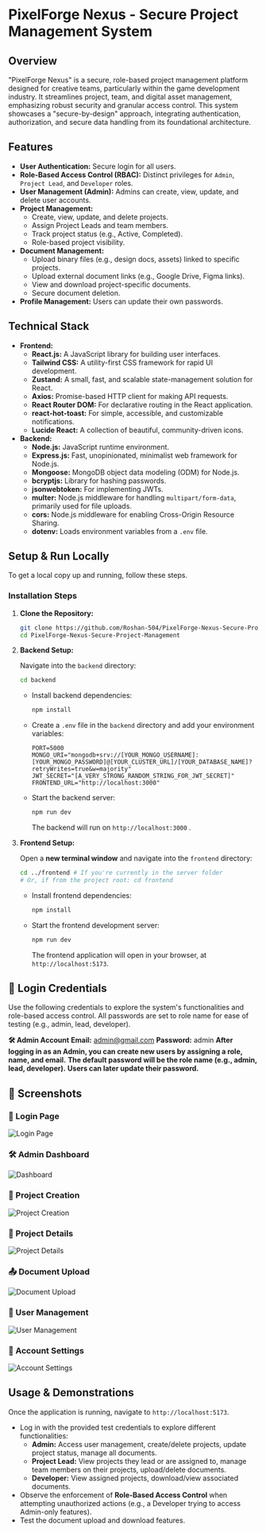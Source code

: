 # PixelForge Nexus - Secure Project Management System

## Overview

"PixelForge Nexus" is a secure, role-based project management platform designed for creative teams, particularly within the game development industry. It streamlines project, team, and digital asset management, emphasizing robust security and granular access control. This system showcases a "secure-by-design" approach, integrating authentication, authorization, and secure data handling from its foundational architecture.


## Features

  * **User Authentication:** Secure login for all users.
  * **Role-Based Access Control (RBAC):** Distinct privileges for `Admin`, `Project Lead`, and `Developer` roles.
  * **User Management (Admin):** Admins can create, view, update, and delete user accounts.
  * **Project Management:**
      * Create, view, update, and delete projects.
      * Assign Project Leads and team members.
      * Track project status (e.g., Active, Completed).
      * Role-based project visibility.
  * **Document Management:**
      * Upload binary files (e.g., design docs, assets) linked to specific projects.
      * Upload external document links (e.g., Google Drive, Figma links).
      * View and download project-specific documents.
      * Secure document deletion.
  * **Profile Management:** Users can update their own passwords.

## Technical Stack

  * **Frontend:**
      * **React.js:** A JavaScript library for building user interfaces.
      * **Tailwind CSS:** A utility-first CSS framework for rapid UI development.
      * **Zustand:** A small, fast, and scalable state-management solution for React.
      * **Axios:** Promise-based HTTP client for making API requests.
      * **React Router DOM:** For declarative routing in the React application.
      * **react-hot-toast:** For simple, accessible, and customizable notifications.
      * **Lucide React:** A collection of beautiful, community-driven icons.
  * **Backend:**
      * **Node.js:** JavaScript runtime environment.
      * **Express.js:** Fast, unopinionated, minimalist web framework for Node.js.
      * **Mongoose:** MongoDB object data modeling (ODM) for Node.js.
      * **bcryptjs:** Library for hashing passwords.
      * **jsonwebtoken:** For implementing JWTs.
      * **multer:** Node.js middleware for handling `multipart/form-data`, primarily used for file uploads.
      * **cors:** Node.js middleware for enabling Cross-Origin Resource Sharing.
      * **dotenv:** Loads environment variables from a `.env` file.

## Setup & Run Locally

To get a local copy up and running, follow these steps.


### Installation Steps

1.  **Clone the Repository:**

    ```bash
    git clone https://github.com/Roshan-504/PixelForge-Nexus-Secure-Project-Management.git
    cd PixelForge-Nexus-Secure-Project-Management
    ```

2.  **Backend Setup:**

    Navigate into the `backend` directory:

    ```bash
    cd backend
    ```

      * Install backend dependencies:
        ```bash
        npm install
        ```
      * Create a `.env` file in the `backend` directory and add your environment variables:
        ```env
        PORT=5000
        MONGO_URI="mongodb+srv://[YOUR_MONGO_USERNAME]:[YOUR_MONGO_PASSWORD]@[YOUR_CLUSTER_URL]/[YOUR_DATABASE_NAME]?retryWrites=true&w=majority"
        JWT_SECRET="[A_VERY_STRONG_RANDOM_STRING_FOR_JWT_SECRET]"
        FRONTEND_URL="http://localhost:3000"
        ```
      * Start the backend server:
        ```bash
        npm run dev
        ```
        The backend will run on `http://localhost:3000` .

3.  **Frontend Setup:**

    Open a **new terminal window** and navigate into the `frontend` directory:

    ```bash
    cd ../frontend # If you're currently in the server folder
    # Or, if from the project root: cd frontend
    ```

      * Install frontend dependencies:
        ```bash
        npm install
        ```
      * Start the frontend development server:
        ```bash
        npm run dev
        ```
        The frontend application will open in your browser, at `http://localhost:5173`.

## 🔐 Login Credentials

Use the following credentials to explore the system's functionalities and role-based access control. All passwords are set to role name for ease of testing (e.g., admin, lead, developer).

**🛠️ Admin Account**
    **Email:** admin@gmail.com
    **Password:** admin
 **After logging in as an Admin, you can create new users by assigning a role, name, and email.**
 **The default password will be the role name (e.g., admin, lead, developer).**
 **Users can later update their password.**


## 📸 Screenshots

### 🔐 Login Page
![Login Page](./screenshots/Login.png)

### 🛠 Admin Dashboard
![Dashboard](./screenshots/Dashboard.png)

### 📁 Project Creation
![Project Creation](./screenshots/Add_Project.png)

### 📁 Project Details
![Project Details](./screenshots/Project_Desc.png)

### 📤 Document Upload
![Document Upload](./screenshots/Add_Doc.png)

### 👥 User Management
![ User Management](./screenshots/Users.png)

### 👥 Account Settings
![Account Settings](./screenshots/Account.png)



## Usage & Demonstrations

Once the application is running, navigate to `http://localhost:5173`.

  * Log in with the provided test credentials to explore different functionalities:
      * **Admin:** Access user management, create/delete projects, update project status, manage all documents.
      * **Project Lead:** View projects they lead or are assigned to, manage team members on their projects, upload/delete documents.
      * **Developer:** View assigned projects, download/view associated documents.
  * Observe the enforcement of **Role-Based Access Control** when attempting unauthorized actions (e.g., a Developer trying to access Admin-only features).
  * Test the document upload and download features.
